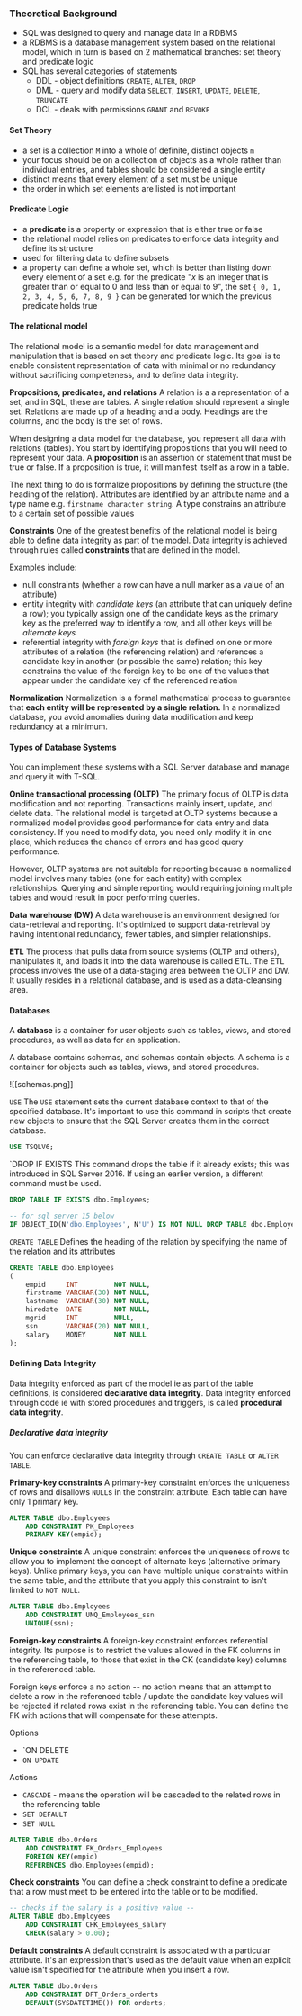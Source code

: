 ### Theoretical Background
- SQL was designed to query and manage data in a RDBMS
- a RDBMS is a database management system based on the relational model, which in turn is based on 2 mathematical branches: set theory and predicate logic
- SQL has several categories of statements
	- DDL - object definitions `CREATE`, `ALTER`, `DROP`
	- DML - query and modify data `SELECT`, `INSERT`, `UPDATE`, `DELETE`, `TRUNCATE`
	- DCL - deals with permissions `GRANT` and `REVOKE`

#### Set Theory
- a set is a collection `M` into a whole of definite, distinct objects `m`
- your focus should be on a collection of objects as a whole rather than individual entries, and tables should be considered a single entity
- distinct means that every element of a set must be unique
- the order in which set elements are listed is not important

#### Predicate Logic
- a **predicate** is a property or expression that is either true or false
- the relational model relies on predicates to enforce data integrity and define its structure
- used for filtering data to define subsets
- a property can define a whole set, which is better than listing down every element of a set e.g. for the predicate "*x* is an integer that is greater than or equal to 0 and less than or equal to 9", the set `{ 0, 1, 2, 3, 4, 5, 6, 7, 8, 9 }` can be generated for which the previous predicate holds true

#### The relational model
The relational model is a semantic model for data management and manipulation that is based on set theory and predicate logic. Its goal is to enable consistent representation of data with minimal or no redundancy without sacrificing completeness, and to define data integrity. 

**Propositions, predicates, and relations**
A relation is a a representation of a set, and in SQL, these are tables. A single relation should represent a single set. Relations are made up of a heading and a body. Headings are the columns, and the body is the set of rows.

When designing a data model for the database, you represent all data with relations (tables). You start by identifying propositions that you will need to represent your data. A **proposition** is an assertion or statement that must be true or false. If a proposition is true, it will manifest itself as a row in a table. 

The next thing to do is formalize propositions by defining the structure (the heading of the relation). Attributes are identified by an attribute name and a type name e.g. `firstname character string`. A type constrains an attribute to a certain set of possible values

**Constraints**
One of the greatest benefits of the relational model is being able to define data integrity as part of the model. Data integrity is achieved through rules called **constraints** that are defined in the model.

Examples include:
- null constraints (whether a row can have a null marker as a value of an attribute)
- entity integrity with *candidate keys* (an attribute that can uniquely define a row); you typically assign one of the candidate keys as the primary key as the preferred way to identify a row, and all other keys will be *alternate keys*
- referential integrity with *foreign keys* that is defined on one or more attributes of a relation (the referencing relation) and references a candidate key in another (or possible the same) relation; this key constrains the value of the foreign key to be one of the values that appear under the candidate key of the referenced relation

**Normalization**
Normalization is a formal mathematical process to guarantee that **each entity will be represented by a single relation.** In a normalized database, you avoid anomalies during data modification and keep redundancy at a minimum.

#### Types of Database Systems
You can implement these systems with a SQL Server database and manage and query it with T-SQL.

**Online transactional processing (OLTP)**
The primary focus of OLTP is data modification and not reporting. Transactions mainly insert, update, and delete data. The relational model is targeted at OLTP systems because a normalized model provides good performance for data entry and data consistency. If you need to modify data, you need only modify it in one place, which reduces the chance of errors and has good query performance.

However, OLTP systems are not suitable for reporting because a normalized model involves many tables (one for each entity) with complex relationships. Querying and simple reporting would requiring joining multiple tables and would result in poor performing queries. 

**Data warehouse (DW)**
A data warehouse is an environment designed for data-retrieval and reporting. It's optimized to support data-retrieval by having intentional redundancy, fewer tables, and simpler relationships. 

**ETL**
The process that pulls data from source systems (OLTP and others), manipulates it, and loads it into the data warehouse is called ETL. The ETL process involves the use of a data-staging area between the OLTP and DW. It usually resides in a relational database, and is used as a data-cleansing area. 

#### Databases
A **database** is a container for user objects such as tables, views, and stored procedures, as well as data for an application.

A database contains schemas, and schemas contain objects. A schema is a container for objects such as tables, views, and stored procedures. 

![[schemas.png]]

`USE`
The `USE` statement sets the current database context to that of the specified database. It's important to use this command in scripts that create new objects to ensure that the SQL Server creates them in the correct database.

```sql
USE TSQLV6;
```

`DROP IF EXISTS
This command drops the table if it already exists; this was introduced in SQL Server 2016. If using an earlier version, a different command must be used. 

```sql
DROP TABLE IF EXISTS dbo.Employees;

-- for sql server 15 below
IF OBJECT_ID(N'dbo.Employees', N'U') IS NOT NULL DROP TABLE dbo.Employees;

```

`CREATE TABLE`
Defines the heading of the relation by specifying the name of the relation and its attributes 

```sql
CREATE TABLE dbo.Employees
(
	empid     INT         NOT NULL,
	firstname VARCHAR(30) NOT NULL,
	lastname  VARCHAR(30) NOT NULL,
	hiredate  DATE        NOT NULL,
	mgrid     INT         NULL,
	ssn       VARCHAR(20) NOT NULL,
	salary    MONEY       NOT NULL
);
```

#### Defining Data Integrity
Data integrity enforced as part of the model ie as part of the table definitions, is considered **declarative data integrity**. Data integrity enforced through code ie with stored procedures and triggers, is called **procedural data integrity**.

##### Declarative data integrity
You can enforce declarative data integrity through `CREATE TABLE` or `ALTER TABLE`. 

**Primary-key constraints**
A primary-key constraint enforces the uniqueness of rows and disallows `NULL`s in the constraint attribute. Each table can have only 1 primary key. 

```sql
ALTER TABLE dbo.Employees
	ADD CONSTRAINT PK_Employees
	PRIMARY KEY(empid);
```

**Unique constraints**
A unique constraint enforces the uniqueness of rows to allow you to implement the concept of alternate keys (alternative primary keys). Unlike primary keys, you can have multiple unique constraints within the same table, and the attribute that you apply this constraint to isn't limited to `NOT NULL`.

```sql
ALTER TABLE dbo.Employees
	ADD CONSTRAINT UNQ_Employees_ssn
	UNIQUE(ssn);
```

**Foreign-key constraints**
A foreign-key constraint enforces referential integrity. Its purpose is to restrict the values allowed in the FK columns in the referencing table, to those that exist in the CK (candidate key) columns in the referenced table. 

Foreign keys enforce a no action -- no action means that an attempt to delete a row in the referenced table / update the candidate key values will be rejected if related rows exist in the referencing table. You can define the FK with actions that will compensate for these attempts.

Options
- `ON DELETE
- `ON UPDATE`

Actions
- `CASCADE` - means the operation will be cascaded to the related rows in the referencing table
- `SET DEFAULT`
- `SET NULL`

```sql
ALTER TABLE dbo.Orders
	ADD CONSTRAINT FK_Orders_Employees
	FOREIGN KEY(empid)
	REFERENCES dbo.Employees(empid);
```

**Check constraints**
You can define a check constraint to define a predicate that a row must meet to be entered into the table or to be modified. 

```sql
-- checks if the salary is a positive value --
ALTER TABLE dbo.Employees
	ADD CONSTRAINT CHK_Employees_salary
	CHECK(salary > 0.00);
```

**Default constraints**
A default constraint is associated with a particular attribute. It's an expression that's used as the default value when an explicit value isn't specified for the attribute when you insert a row.

```sql
ALTER TABLE dbo.Orders
	ADD CONSTRAINT DFT_Orders_orderts
	DEFAULT(SYSDATETIME()) FOR orderts;
```